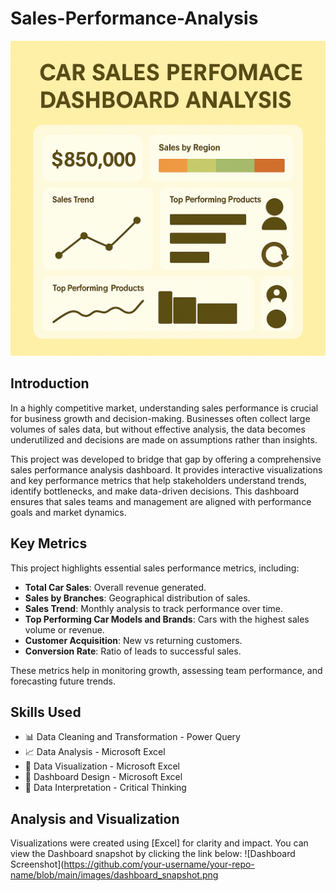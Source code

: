 # Sales-Performance-Analysis

![Sales Dashboard Preview](https://github.com/O-mahhhh/Sales-Performance-Analysis/blob/main/b96b44dd-0454-4023-92dd-400af30bd6ce.png)

## Introduction

In a highly competitive market, understanding sales performance is crucial for business growth and decision-making. Businesses often collect large volumes of sales data, but without effective analysis, the data becomes underutilized and decisions are made on assumptions rather than insights.

This project was developed to bridge that gap by offering a comprehensive sales performance analysis dashboard. It provides interactive visualizations and key performance metrics that help stakeholders understand trends, identify bottlenecks, and make data-driven decisions. This dashboard ensures that sales teams and management are aligned with performance goals and market dynamics.

## Key Metrics

This project highlights essential sales performance metrics, including:

- **Total Car Sales**: Overall revenue generated.
- **Sales by Branches**: Geographical distribution of sales.
- **Sales Trend**: Monthly analysis to track performance over time.
- **Top Performing Car Models and Brands**: Cars with the highest sales volume or revenue.
- **Customer Acquisition**: New vs returning customers.
- **Conversion Rate**: Ratio of leads to successful sales.

These metrics help in monitoring growth, assessing team performance, and forecasting future trends.

## Skills Used

- 📊 Data Cleaning and Transformation - Power Query 
- 📈 Data Analysis - Microsoft Excel
- 📌 Data Visualization - Microsoft Excel
- 🧩 Dashboard Design - Microsoft Excel  
- 📂 Data Interpretation - Critical Thinking

## Analysis and Visualization

Visualizations were created using [Excel] for clarity and impact. You can view the Dashboard snapshot by clicking the link below:
![Dashboard Screenshot](https://github.com/your-username/your-repo-name/blob/main/images/dashboard_snapshot.png
